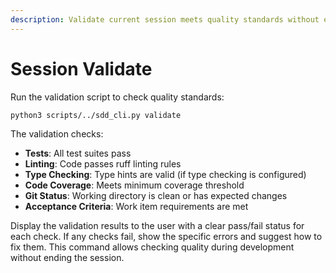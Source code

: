 ```yaml
---
description: Validate current session meets quality standards without ending it
---
```


# Session Validate

Run the validation script to check quality standards:

```bash
python3 scripts/../sdd_cli.py validate
```

The validation checks:
- **Tests**: All test suites pass
- **Linting**: Code passes ruff linting rules
- **Type Checking**: Type hints are valid (if type checking is configured)
- **Code Coverage**: Meets minimum coverage threshold
- **Git Status**: Working directory is clean or has expected changes
- **Acceptance Criteria**: Work item requirements are met

Display the validation results to the user with a clear pass/fail status for each check. If any checks fail, show the specific errors and suggest how to fix them. This command allows checking quality during development without ending the session.
